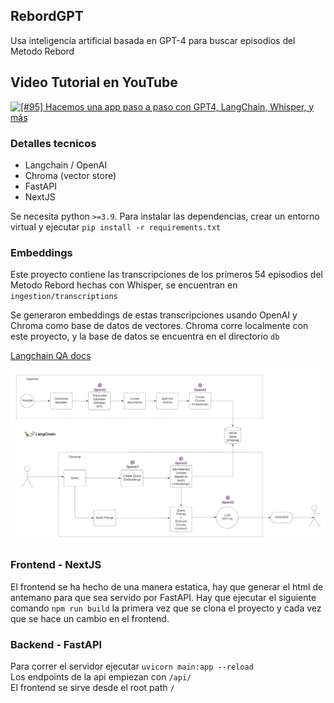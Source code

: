 ## RebordGPT

Usa inteligencia artificial basada en GPT-4 para buscar episodios del Metodo Rebord

## Video Tutorial en YouTube
[![[#95] Hacemos una app paso a paso con GPT4, LangChain, Whisper, y más](https://img.youtube.com/vi/1Rpn4lrshlo/mqdefault.jpg)](https://www.youtube.com/watch?v=1Rpn4lrshlo)

### Detalles tecnicos
* Langchain / OpenAI
* Chroma (vector store)
* FastAPI
* NextJS

Se necesita python `>=3.9`. Para instalar las dependencias, crear un entorno virtual y ejecutar `pip install -r requirements.txt`

### Embeddings

Este proyecto contiene las transcripciones de los primeros 54 episodios del Metodo Rebord hechas con Whisper, se encuentran en `ingestion/transcriptions` 

Se generaron embeddings de estas transcripciones usando OpenAI y Chroma como base de datos de vectores.
Chroma corre localmente con este proyecto, y la base de datos se encuentra en el directorio `db`

[Langchain QA docs](https://python.langchain.com/docs/use_cases/question_answering/)

![My Image](images/architecture_v2.png)


### Frontend - NextJS
El frontend se ha hecho de una manera estatica, hay que generar el html de antemano para que sea servido por FastAPI. Hay que ejecutar el siguiente comando `npm run build` la primera vez que se clona el proyecto y cada vez que se hace un cambio en el frontend.


### Backend - FastAPI

Para correr el servidor ejecutar `uvicorn main:app --reload` \
Los endpoints de la api empiezan con `/api/` \
El frontend se sirve desde el root path `/`
